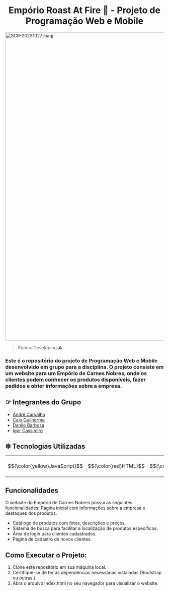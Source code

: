 <h1 align="center">Empório Roast At Fire 🥩 - Projeto de Programação Web e Mobile</h1>
<img width="977" alt="SCR-20231027-baqj" src="https://github.com/cacaiog/Portifolio/assets/99662604/7b80849d-9ae1-4d9f-a884-7aaaa8f86573">  



> Status: Developing ⚠️

### Este é o repositório do projeto de Programação Web e Mobile desenvolvido em grupo para a disciplina. O projeto consiste em um website para um Empório de Carnes Nobres, onde os clientes podem conhecer os produtos disponíveis, fazer pedidos e obter informações sobre a empresa.

## ☞ Integrantes do Grupo
- [André Carvalho](https://github.com/andreltlc)
- [Caio Guilherme](https://github.com/cacaiog)
- [Danilo Barbosa](https://github.com/Dtssouza)
- [Igor Cassimiro](https://github.com/Igor-C-Assuncao)
  
## ❇︎ Tecnologias Utilizadas

<table>
  <tr>
    <td>$${\color{yellow}JavaScript}$$</td>
    <td>$${\color{red}HTML}$$</td>
    <td>$${\color{blue}CSS}$$</td>
    <td>$${\color{purple}Bootstrap}$$</td>
    <td>$${\color{cyan}API Back4App}$$</td>
    <td>Fontes do Google</td>  
  </tr>
</table>

## Funcionalidades

O website do Empório de Carnes Nobres possui as seguintes funcionalidades:
Página inicial com informações sobre a empresa e destaques dos produtos.

+ Catálogo de produtos com fotos, descrições e preços.
+ Sistema de busca para facilitar a localização de produtos específicos.
+ Área de login para clientes cadastrados.
+ Página de cadastro de novos clientes.

## Como Executar o Projeto:

1. Clone este repositório em sua máquina local.
2. Certifique-se de ter as dependências necessárias instaladas (Bootstrap ou outras.).
3. Abra o arquivo index.html no seu navegador para visualizar o website.


